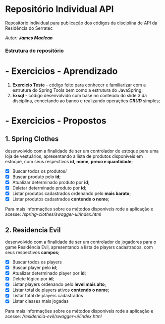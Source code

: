 # Repositório Individual **API**
Repositório individual para publicação dos códigos da disciplina de API da Residência do Serratec


*Autor: **James Maclean***

### Estrutura do repositório

# **- Exercicios - Aprendizado**

 1. **Exercicio Teste** - código feito para conhecer e familiarizar com a estrutura do Spring Tools bem como a estrutura do JavaSpring;
 2.  **Exsql** - código desenvolvido com base no conteúdo do slide 3 da disciplina, conectando ao banco e realizando operações ***CRUD*** simples;


# **- Exercicios - Propostos**

 

## 1. **Spring Clothes**

 desenvolvido com a finalidade de ser um controlador de estoque para uma loja de vestuários, apresentando a lista de produtos disponíveis em estoque, com seus respectivos **id, nome, preco e quantidade**;
 - [x] Buscar todos os produtos/
 - [x] Buscar produto pelo **id**;
 - [x] Atualizar determinado produto por **id**;
 - [x] Deletar determinado produto por **id**;
 - [x] Listar produtos cadastrados ordenando pelo **mais barato**;
 - [x] Listar produtos cadastrados **contendo o nome**;

Para mais informações sobre os métodos disponíveis rode a aplicação e acesse: */spring-clothes/swagger-ui/index.html*

## 2. **Residencia Evil**

 desenvolvido com a finalidade de ser um controlador de jogadores para o game Residência Evil, apresentando a lista de players cadastrados, com seus respectivos **campos**;
 - [x] Buscar todos os players
 - [x] Buscar player pelo **id**;
 - [x] Atualizar determinado player por **id**;
 - [x] Delete lógico por **id**;
 - [x] Listar players ordenando pelo **level mais alto**;
 - [x] Listar total de players ativos **contendo o nome**;
 - [x] Listar total de players cadastrados
 - [x] Listar classes mais jogadas

Para mais informações sobre os métodos disponíveis rode a aplicação e acesse: */residencia-evil/swagger-ui/index.html*

